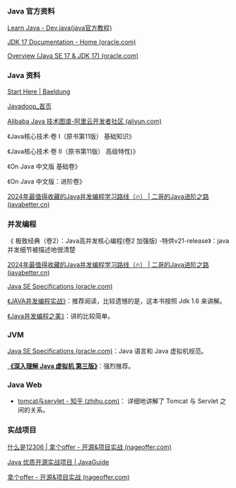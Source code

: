 ### Java 官方资料

[Learn Java - Dev.java(java官方教程)](https://dev.java/learn/)

[JDK 17 Documentation - Home (oracle.com)](https://docs.oracle.com/en/java/javase/17/)

[Overview (Java SE 17 & JDK 17) (oracle.com)](https://docs.oracle.com/en/java/javase/17/docs/api/index.html)



### Java 资料

[Start Here | Baeldung](https://www.baeldung.com/start-here)

[Javadoop_首页](https://javadoop.com/)

[Alibaba Java 技术图谱-阿里云开发者社区 (aliyun.com)](https://developer.aliyun.com/graph/java)

《Java核心技术·卷 I（原书第11版） 基础知识》

《Java核心技术·卷 II（原书第11版） 高级特性)》 

《On Java 中文版 基础卷》

《On Java 中文版：进阶卷》

[2024年最值得收藏的Java并发编程学习路线（🔥） | 二哥的Java进阶之路 (javabetter.cn)](https://javabetter.cn/xuexiluxian/java/thread.html)



### 并发编程

《 极致经典（卷2）：Java高并发核心编程(卷2 加强版) -特供v21-release》：java 并发细节被描述地很清楚

[2024年最值得收藏的Java并发编程学习路线（🔥） | 二哥的Java进阶之路 (javabetter.cn)](https://javabetter.cn/xuexiluxian/java/thread.html)

[Java SE Specifications (oracle.com)](https://docs.oracle.com/javase/specs/index.html)

[《JAVA并发编程实战》](https://pan.baidu.com/s/1vqniQ6vF_-v0oyqfEpLuFA)：推荐阅读，比较遗憾的是，这本书按照 Jdk 1.6 来讲解。

[《Java并发编程之美》](https://gitee.com/zhuxiaow/books/raw/master/Java并发编程之美.pdf)：讲的比较简单。







### JVM

[Java SE Specifications (oracle.com)](https://docs.oracle.com/javase/specs/index.html)：Java 语言和 Java 虚拟机规范。

**[《深入理解 Java 虚拟机  第三版》](https://book.douban.com/subject/34907497/)**：强烈推荐。



### 







### Java Web

- [tomcat与servlet - 知乎 (zhihu.com)](https://zhuanlan.zhihu.com/p/465936851)：  详细地讲解了 Tomcat 与 Servlet 之间的关系。









### 实战项目

[什么是12306 | 拿个offer - 开源&项目实战 (nageoffer.com)](https://nageoffer.com/12306/#项目描述)

[Java 优质开源实战项目 | JavaGuide](https://javaguide.cn/open-source-project/practical-project.html)

[拿个offer - 开源&项目实战 (nageoffer.com)](https://nageoffer.com/)



